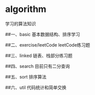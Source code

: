# algorithm
学习的算法知识


##一、basic 基本数据结构、排序学习
	
##二、exercise/leetCode leetCode练习题

##三、linked 链表、栈部分练习题

##四、search 目前只有二分查询

##五、sort 排序算法

##六、util 代码统计和简单交换

